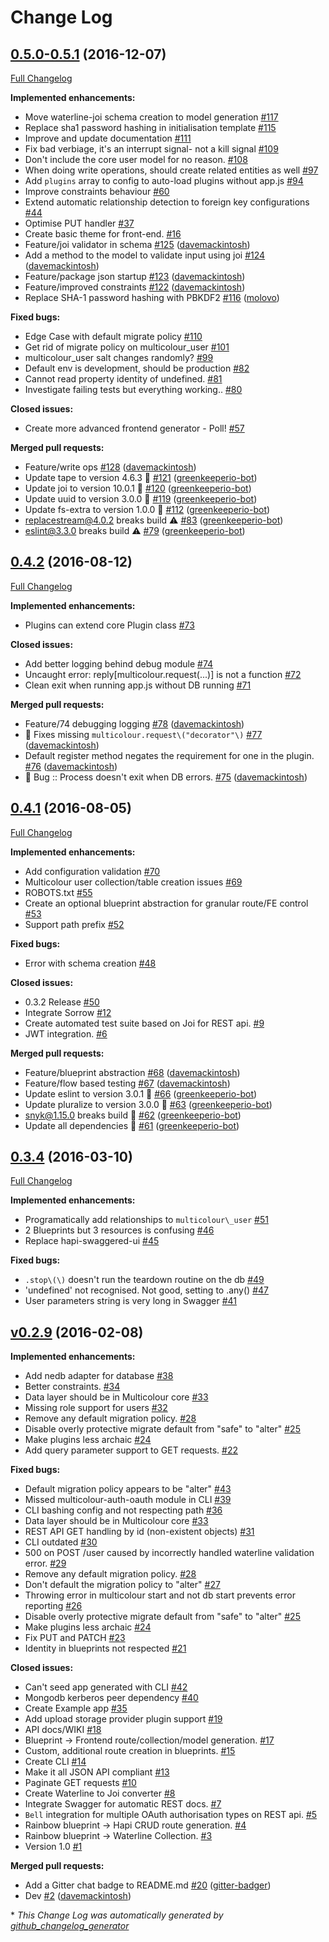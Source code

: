 # Change Log

## [0.5.0-0.5.1](https://github.com/Multicolour/multicolour/tree/0.5.0-0.5.1) (2016-12-07)
[Full Changelog](https://github.com/Multicolour/multicolour/compare/0.4.2...0.5.0-0.5.1)

**Implemented enhancements:**

- Move waterline-joi schema creation to model generation [\#117](https://github.com/Multicolour/multicolour/issues/117)
- Replace sha1 password hashing in initialisation template [\#115](https://github.com/Multicolour/multicolour/issues/115)
- Improve and update documentation [\#111](https://github.com/Multicolour/multicolour/issues/111)
- Fix bad verbiage, it's an interrupt signal- not a kill signal [\#109](https://github.com/Multicolour/multicolour/issues/109)
- Don't include the core user model for no reason. [\#108](https://github.com/Multicolour/multicolour/issues/108)
- When doing write operations, should create related entities as well [\#97](https://github.com/Multicolour/multicolour/issues/97)
- Add `plugins` array to config to auto-load plugins without app.js [\#94](https://github.com/Multicolour/multicolour/issues/94)
- Improve constraints behaviour [\#60](https://github.com/Multicolour/multicolour/issues/60)
- Extend automatic relationship detection to foreign key configurations [\#44](https://github.com/Multicolour/multicolour/issues/44)
- Optimise PUT handler [\#37](https://github.com/Multicolour/multicolour/issues/37)
- Create basic theme for front-end. [\#16](https://github.com/Multicolour/multicolour/issues/16)
- Feature/joi validator in schema [\#125](https://github.com/Multicolour/multicolour/pull/125) ([davemackintosh](https://github.com/davemackintosh))
- Add a method to the model to validate input using joi [\#124](https://github.com/Multicolour/multicolour/pull/124) ([davemackintosh](https://github.com/davemackintosh))
- Feature/package json startup [\#123](https://github.com/Multicolour/multicolour/pull/123) ([davemackintosh](https://github.com/davemackintosh))
- Feature/improved constraints [\#122](https://github.com/Multicolour/multicolour/pull/122) ([davemackintosh](https://github.com/davemackintosh))
- Replace SHA-1 password hashing with PBKDF2 [\#116](https://github.com/Multicolour/multicolour/pull/116) ([molovo](https://github.com/molovo))

**Fixed bugs:**

- Edge Case with default migrate policy [\#110](https://github.com/Multicolour/multicolour/issues/110)
- Get rid of migrate policy on multicolour\_user [\#101](https://github.com/Multicolour/multicolour/issues/101)
- multicolour\_user salt changes randomly? [\#99](https://github.com/Multicolour/multicolour/issues/99)
- Default env is development, should be production [\#82](https://github.com/Multicolour/multicolour/issues/82)
- Cannot read property identity of undefined. [\#81](https://github.com/Multicolour/multicolour/issues/81)
- Investigate failing tests but everything working.. [\#80](https://github.com/Multicolour/multicolour/issues/80)

**Closed issues:**

- Create more advanced frontend generator - Poll! [\#57](https://github.com/Multicolour/multicolour/issues/57)

**Merged pull requests:**

- Feature/write ops [\#128](https://github.com/Multicolour/multicolour/pull/128) ([davemackintosh](https://github.com/davemackintosh))
- Update tape to version 4.6.3 🚀 [\#121](https://github.com/Multicolour/multicolour/pull/121) ([greenkeeperio-bot](https://github.com/greenkeeperio-bot))
- Update joi to version 10.0.1 🚀 [\#120](https://github.com/Multicolour/multicolour/pull/120) ([greenkeeperio-bot](https://github.com/greenkeeperio-bot))
- Update uuid to version 3.0.0 🚀 [\#119](https://github.com/Multicolour/multicolour/pull/119) ([greenkeeperio-bot](https://github.com/greenkeeperio-bot))
- Update fs-extra to version 1.0.0 🚀 [\#112](https://github.com/Multicolour/multicolour/pull/112) ([greenkeeperio-bot](https://github.com/greenkeeperio-bot))
- replacestream@4.0.2 breaks build ⚠️ [\#83](https://github.com/Multicolour/multicolour/pull/83) ([greenkeeperio-bot](https://github.com/greenkeeperio-bot))
- eslint@3.3.0 breaks build ⚠️ [\#79](https://github.com/Multicolour/multicolour/pull/79) ([greenkeeperio-bot](https://github.com/greenkeeperio-bot))

## [0.4.2](https://github.com/Multicolour/multicolour/tree/0.4.2) (2016-08-12)
[Full Changelog](https://github.com/Multicolour/multicolour/compare/0.4.1...0.4.2)

**Implemented enhancements:**

- Plugins can extend core Plugin class [\#73](https://github.com/Multicolour/multicolour/issues/73)

**Closed issues:**

- Add better logging behind debug module [\#74](https://github.com/Multicolour/multicolour/issues/74)
- Uncaught error: reply\[multicolour.request\(...\)\] is not a function [\#72](https://github.com/Multicolour/multicolour/issues/72)
- Clean exit when running app.js without DB running [\#71](https://github.com/Multicolour/multicolour/issues/71)

**Merged pull requests:**

- Feature/74 debugging logging [\#78](https://github.com/Multicolour/multicolour/pull/78) ([davemackintosh](https://github.com/davemackintosh))
- 🐛 Fixes missing `multicolour.request\("decorator"\)` [\#77](https://github.com/Multicolour/multicolour/pull/77) ([davemackintosh](https://github.com/davemackintosh))
- Default register method negates the requirement for one in the plugin. [\#76](https://github.com/Multicolour/multicolour/pull/76) ([davemackintosh](https://github.com/davemackintosh))
- 🐛 Bug :: Process doesn't exit when DB errors. [\#75](https://github.com/Multicolour/multicolour/pull/75) ([davemackintosh](https://github.com/davemackintosh))

## [0.4.1](https://github.com/Multicolour/multicolour/tree/0.4.1) (2016-08-05)
[Full Changelog](https://github.com/Multicolour/multicolour/compare/0.3.4...0.4.1)

**Implemented enhancements:**

- Add configuration validation [\#70](https://github.com/Multicolour/multicolour/issues/70)
- Multicolour user collection/table creation issues [\#69](https://github.com/Multicolour/multicolour/issues/69)
- ROBOTS.txt [\#55](https://github.com/Multicolour/multicolour/issues/55)
- Create an optional blueprint abstraction for granular route/FE control [\#53](https://github.com/Multicolour/multicolour/issues/53)
- Support path prefix [\#52](https://github.com/Multicolour/multicolour/issues/52)

**Fixed bugs:**

- Error with schema creation [\#48](https://github.com/Multicolour/multicolour/issues/48)

**Closed issues:**

- 0.3.2 Release [\#50](https://github.com/Multicolour/multicolour/issues/50)
- Integrate Sorrow [\#12](https://github.com/Multicolour/multicolour/issues/12)
- Create automated test suite based on Joi for REST api. [\#9](https://github.com/Multicolour/multicolour/issues/9)
- JWT integration. [\#6](https://github.com/Multicolour/multicolour/issues/6)

**Merged pull requests:**

- Feature/blueprint abstraction [\#68](https://github.com/Multicolour/multicolour/pull/68) ([davemackintosh](https://github.com/davemackintosh))
- Feature/flow based testing [\#67](https://github.com/Multicolour/multicolour/pull/67) ([davemackintosh](https://github.com/davemackintosh))
- Update eslint to version 3.0.1 🚀 [\#66](https://github.com/Multicolour/multicolour/pull/66) ([greenkeeperio-bot](https://github.com/greenkeeperio-bot))
- Update pluralize to version 3.0.0 🚀 [\#63](https://github.com/Multicolour/multicolour/pull/63) ([greenkeeperio-bot](https://github.com/greenkeeperio-bot))
- snyk@1.15.0 breaks build 🚨 [\#62](https://github.com/Multicolour/multicolour/pull/62) ([greenkeeperio-bot](https://github.com/greenkeeperio-bot))
- Update all dependencies 🌴 [\#61](https://github.com/Multicolour/multicolour/pull/61) ([greenkeeperio-bot](https://github.com/greenkeeperio-bot))

## [0.3.4](https://github.com/Multicolour/multicolour/tree/0.3.4) (2016-03-10)
[Full Changelog](https://github.com/Multicolour/multicolour/compare/v0.2.9...0.3.4)

**Implemented enhancements:**

- Programatically add relationships to `multicolour\_user` [\#51](https://github.com/Multicolour/multicolour/issues/51)
- 2 Blueprints but 3 resources is confusing [\#46](https://github.com/Multicolour/multicolour/issues/46)
- Replace hapi-swaggered-ui [\#45](https://github.com/Multicolour/multicolour/issues/45)

**Fixed bugs:**

- `.stop\(\)` doesn't run the teardown routine on the db [\#49](https://github.com/Multicolour/multicolour/issues/49)
- 'undefined' not recognised. Not good, setting to .any\(\) [\#47](https://github.com/Multicolour/multicolour/issues/47)
- User parameters string is very long in Swagger [\#41](https://github.com/Multicolour/multicolour/issues/41)

## [v0.2.9](https://github.com/Multicolour/multicolour/tree/v0.2.9) (2016-02-08)
**Implemented enhancements:**

- Add nedb adapter for database [\#38](https://github.com/Multicolour/multicolour/issues/38)
- Better constraints. [\#34](https://github.com/Multicolour/multicolour/issues/34)
- Data layer should be in Multicolour core [\#33](https://github.com/Multicolour/multicolour/issues/33)
- Missing role support for users [\#32](https://github.com/Multicolour/multicolour/issues/32)
- Remove any default migration policy. [\#28](https://github.com/Multicolour/multicolour/issues/28)
- Disable overly protective migrate default from "safe" to "alter" [\#25](https://github.com/Multicolour/multicolour/issues/25)
- Make plugins less archaic [\#24](https://github.com/Multicolour/multicolour/issues/24)
- Add query parameter support to GET requests. [\#22](https://github.com/Multicolour/multicolour/issues/22)

**Fixed bugs:**

- Default migration policy appears to be "alter" [\#43](https://github.com/Multicolour/multicolour/issues/43)
- Missed multicolour-auth-oauth module in CLI [\#39](https://github.com/Multicolour/multicolour/issues/39)
- CLI bashing config and not respecting path [\#36](https://github.com/Multicolour/multicolour/issues/36)
- Data layer should be in Multicolour core [\#33](https://github.com/Multicolour/multicolour/issues/33)
- REST API GET handling by id \(non-existent objects\) [\#31](https://github.com/Multicolour/multicolour/issues/31)
- CLI outdated [\#30](https://github.com/Multicolour/multicolour/issues/30)
- 500 on POST /user caused by incorrectly handled waterline validation error. [\#29](https://github.com/Multicolour/multicolour/issues/29)
- Remove any default migration policy. [\#28](https://github.com/Multicolour/multicolour/issues/28)
- Don't default the migration policy to "alter" [\#27](https://github.com/Multicolour/multicolour/issues/27)
- Throwing error in multicolour start and not db start prevents error reporting [\#26](https://github.com/Multicolour/multicolour/issues/26)
- Disable overly protective migrate default from "safe" to "alter" [\#25](https://github.com/Multicolour/multicolour/issues/25)
- Make plugins less archaic [\#24](https://github.com/Multicolour/multicolour/issues/24)
- Fix PUT and PATCH [\#23](https://github.com/Multicolour/multicolour/issues/23)
- Identity in blueprints not respected [\#21](https://github.com/Multicolour/multicolour/issues/21)

**Closed issues:**

- Can't seed app generated with CLI [\#42](https://github.com/Multicolour/multicolour/issues/42)
- Mongodb kerberos peer dependency [\#40](https://github.com/Multicolour/multicolour/issues/40)
- Create Example app [\#35](https://github.com/Multicolour/multicolour/issues/35)
- Add upload storage provider plugin support [\#19](https://github.com/Multicolour/multicolour/issues/19)
- API docs/WIKI [\#18](https://github.com/Multicolour/multicolour/issues/18)
- Blueprint -\> Frontend route/collection/model generation. [\#17](https://github.com/Multicolour/multicolour/issues/17)
- Custom, additional route creation in blueprints. [\#15](https://github.com/Multicolour/multicolour/issues/15)
- Create CLI [\#14](https://github.com/Multicolour/multicolour/issues/14)
- Make it all JSON API compliant [\#13](https://github.com/Multicolour/multicolour/issues/13)
- Paginate GET requests [\#10](https://github.com/Multicolour/multicolour/issues/10)
- Create Waterline to Joi converter [\#8](https://github.com/Multicolour/multicolour/issues/8)
- Integrate Swagger for automatic REST docs. [\#7](https://github.com/Multicolour/multicolour/issues/7)
- `Bell` integration for multiple OAuth authorisation types on REST api. [\#5](https://github.com/Multicolour/multicolour/issues/5)
- Rainbow blueprint -\> Hapi CRUD route generation. [\#4](https://github.com/Multicolour/multicolour/issues/4)
- Rainbow blueprint -\> Waterline Collection. [\#3](https://github.com/Multicolour/multicolour/issues/3)
- Version 1.0 [\#1](https://github.com/Multicolour/multicolour/issues/1)

**Merged pull requests:**

- Add a Gitter chat badge to README.md [\#20](https://github.com/Multicolour/multicolour/pull/20) ([gitter-badger](https://github.com/gitter-badger))
- Dev [\#2](https://github.com/Multicolour/multicolour/pull/2) ([davemackintosh](https://github.com/davemackintosh))



\* *This Change Log was automatically generated by [github_changelog_generator](https://github.com/skywinder/Github-Changelog-Generator)*
